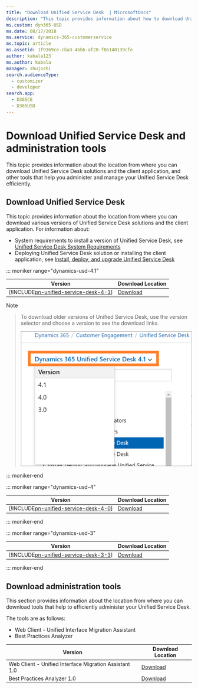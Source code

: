 ```yaml
---
title: "Download Unified Service Desk  | MicrosoftDocs"
description: "This topic provides information about how to download Unified Service Desk."
ms.custom: dyn365-USD
ms.date: 08/17/2018
ms.service: dynamics-365-customerservice
ms.topic: article
ms.assetid: 1f9169ce-cba3-4bb6-af20-f86140139cfe
author: kabala123
ms.author: kabala
manager: shujoshi
search.audienceType: 
  - customizer
  - developer
search.app: 
  - D365CE
  - D365USD
---
```


# Download Unified Service Desk and administration tools
This topic provides information about the location from where you can download Unified Service Desk solutions and the client application, and other tools that help you administer and manage your Unified Service Desk efficiently.

## Download Unified Service Desk

This topic provides information about the location from where you can download various versions of Unified Service Desk solutions and the client application. For information about:
- System requirements to install a version of Unified Service Desk, see [Unified Service Desk System Requirements](admin/unified-service-desk-system-requirements.md)
- Deploying Unified Service Desk solution or installing the client application, see [Install, deploy, and upgrade Unified Service Desk](admin/install-upgrade-deploy-unified-service-desk.md)

::: moniker range="dynamics-usd-4.1"

|  Version  |  Download Location |
|------------------|---------------|
| [!INCLUDE[pn-unified-service-desk-4-1](../includes/pn-unified-service-desk-4-1.md)] |  [Download](https://go.microsoft.com/fwlink/p/?linkid=2086721) |

> [!NOTE]

> To download older versions of Unified Service Desk, use the version selector and choose a version to see the download links.
>
> ![Select a version using the version selector](media/usd-version-selector.PNG "Unified Service Desk version selector")

::: moniker-end

::: moniker range="dynamics-usd-4"

|  Version  |  Download Location |
|------------------|---------------|
| [!INCLUDE[pn-unified-service-desk-4-0](../includes/pn-unified-service-desk-4-0.md)] |  [Download](https://go.microsoft.com/fwlink/p/?linkid=2007340) |

::: moniker-end

::: moniker range="dynamics-usd-3"

|  Version  |  Download Location |
|------------------|---------------|
| [!INCLUDE[pn-unified-service-desk-3-3](../includes/pn-unified-service-desk-3-3.md)] | [Download](https://go.microsoft.com/fwlink/p/?linkid=872261) |

::: moniker-end

## Download administration tools

This section provides information about the location from where you can download tools that help to efficiently administer your Unified Service Desk.

The tools are as follows: 
- Web Client - Unified Interface Migration Assistant
- Best Practices Analyzer

|  Version  |  Download Location |
|------------------|---------------|
| Web Client - Unified Interface Migration Assistant 1.0 |  [Download](https://go.microsoft.com/fwlink/p/?linkid=2005839) |
| Best Practices Analyzer 1.0 |  [Download](https://go.microsoft.com/fwlink/p/?linkid=872089) |


 <!--[Download Unified Service Desk 2.2.2](http://go.microsoft.com/fwlink/p/?LinkId=623561), [!INCLUDE[pn-unified-service-desk-3-0](../includes/pn-unified-service-desk-3-0.md)](http://go.microsoft.com/fwlink/p/?LinkId=854761), [!INCLUDE[pn-unified-service-desk-3-1](../includes/pn-unified-service-desk-3-1.md)](https://go.microsoft.com/fwlink/p/?linkid=862012), [!INCLUDE[pn-unified-service-desk-3-2](../includes/pn-unified-service-desk-3-2.md)](https://go.microsoft.com/fwlink/p/?linkid=867343)-->
